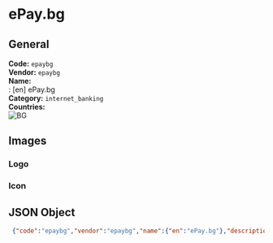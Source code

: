 # ePay.bg 
## General 
**Code:** `epaybg`  
**Vendor:** `epaybg`  
**Name:**  
:	[en] ePay.bg  
**Category:** `internet_banking`  
**Countries:**  
![BG](https://cdnjs.cloudflare.com/ajax/libs/flag-icon-css/3.3.0/flags/4x3/BG.svg#w24)  
 
## Images 
### Logo 
### Icon 
## JSON Object 
```json
 {"code":"epaybg","vendor":"epaybg","name":{"en":"ePay.bg"},"description":null,"countries":["BG"],"category":"internet_banking"}```  
